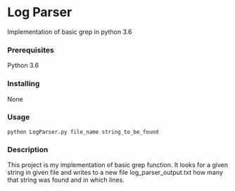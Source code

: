 # Log Parser

Implementation of basic grep in python 3.6

### Prerequisites

Python 3.6

### Installing

None

### Usage

```
python LogParser.py file_name string_to_be_found 
```

### Description

This project is my implementation of basic grep function. It looks for a given string in given file and writes to a new file
log_parser_output.txt how many that string was found and in which lines.
